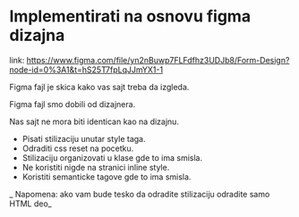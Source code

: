 # Implementirati na osnovu figma dizajna

link:  https://www.figma.com/file/yn2nBuwp7FLFdfhz3UDJb8/Form-Design?node-id=0%3A1&t=hS25T7fpLqJJmYX1-1

Figma fajl je skica kako vas sajt treba da izgleda.

Figma fajl smo dobili od dizajnera.

Nas sajt ne mora biti identican kao na dizajnu.


* Pisati stilizaciju unutar style taga.
* Odraditi css reset na pocetku.
* Stilizaciju organizovati u klase gde to ima smisla.
* Ne koristiti nigde na stranici inline style.
* Koristiti semanticke tagove gde to ima smisla.

_ Napomena: ako vam bude tesko da odradite stilizaciju odradite samo HTML deo_
